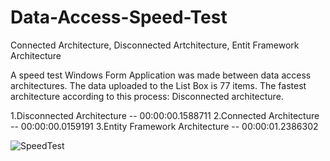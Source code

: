 # Data-Access-Speed-Test
Connected Architecture, Disconnected Artchitecture, Entit Framework Architecture

A speed test Windows Form Application was made between data access architectures.
The data uploaded to the List Box is 77 items.
The fastest architecture according to this process: Disconnected architecture.

1.Disconnected Architecture       -- 00:00:00.1588711
2.Connected Architecture          -- 00:00:00.0159191
3.Entity Framework Architecture   -- 00:00:01.2386302


![SpeedTest](https://user-images.githubusercontent.com/93408058/159923826-e43e27a9-c68e-4e0d-b032-f5b79de6edd3.png)
